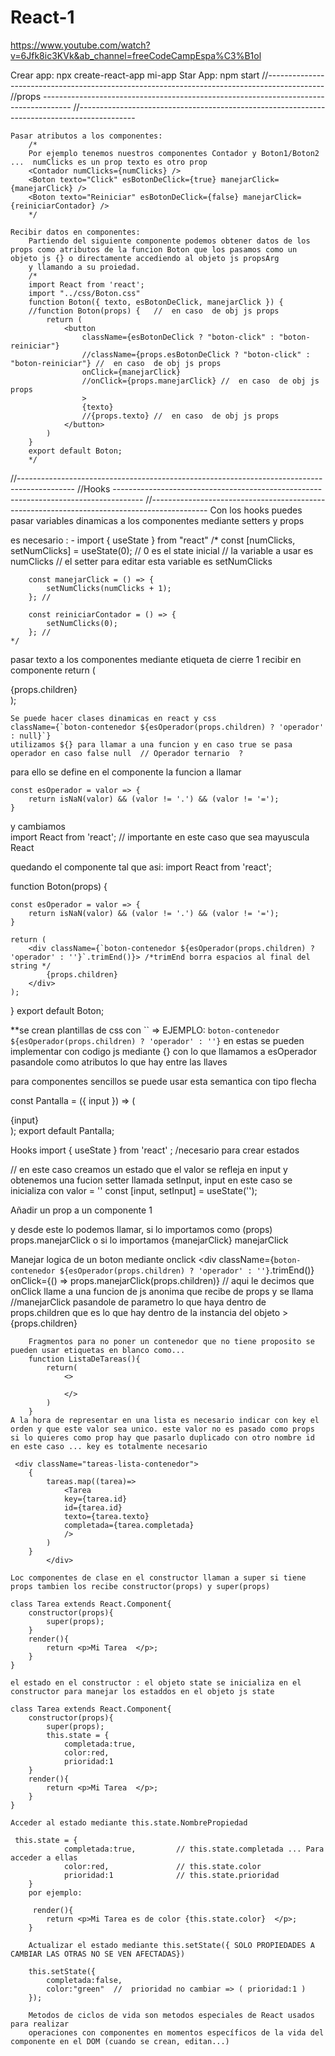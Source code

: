 # React-1
https://www.youtube.com/watch?v=6Jfk8ic3KVk&ab_channel=freeCodeCampEspa%C3%B1ol

Crear app:
npx create-react-app mi-app
Star App:
npm start
//--------------------------------------------------------------------------------------------
//props  -------------------------------------------------------------------------------------
//--------------------------------------------------------------------------------------------

    Pasar atributos a los componentes:
        /*
        Por ejemplo tenemos nuestros componentes Contador y Boton1/Boton2 ...  numClicks es un prop texto es otro prop 
        <Contador numClicks={numClicks} />
        <Boton texto="Click" esBotonDeClick={true} manejarClick={manejarClick} />
        <Boton texto="Reiniciar" esBotonDeClick={false} manejarClick={reiniciarContador} />
        */

    Recibir datos en componentes:
        Partiendo del siguiente componente podemos obtener datos de los props como atributos de la funcion Boton que los pasamos como un objeto js {} o directamente accediendo al objeto js propsArg   
        y llamando a su proiedad.
        /*
        import React from 'react';
        import "../css/Boton.css"
        function Boton({ texto, esBotonDeClick, manejarClick }) {
        //function Boton(props) {   //  en caso  de obj js props
            return (
                <button
                    className={esBotonDeClick ? "boton-click" : "boton-reiniciar"}
                    //className={props.esBotonDeClick ? "boton-click" : "boton-reiniciar"} //  en caso  de obj js props
                    onClick={manejarClick}
                    //onClick={props.manejarClick} //  en caso  de obj js props
                    >
                    {texto}
                    //{props.texto} //  en caso  de obj js props
                </button>
            )
        }
        export default Boton;
        */
//--------------------------------------------------------------------------------------------
//Hooks -------------------------------------------------------------------------------------
//--------------------------------------------------------------------------------------------
  Con los hooks puedes pasar variables dinamicas a los componentes mediante setters y props

es necesario : 
        -  import { useState } from "react"
    /*
        const [numClicks, setNumClicks] = useState(0); // 0 es el state inicial // la variable a usar es numClicks // el setter para editar esta variable es setNumClicks
        
        const manejarClick = () => {
            setNumClicks(numClicks + 1);
        }; //

        const reiniciarContador = () => {
            setNumClicks(0);
        }; //
    */

pasar texto a los componentes mediante etiqueta de cierre 
              <Boton>1</Boton>
recibir en componente
            return (
        <div>
            {props.children}
        </div>
    );

    Se puede hacer clases dinamicas en react y css 
    className={`boton-contenedor ${esOperador(props.children) ? 'operador' : null}`}
    utilizamos ${} para llamar a una funcion y en caso true se pasa operador en caso false null  // Operador ternario  ?
para ello se define en el componente la funcion a llamar
    
    const esOperador = valor => {
        return isNaN(valor) && (valor != '.') && (valor != '=');
    }

y cambiamos  
import React from 'react';  // importante en este caso que sea mayuscula React

quedando el componente tal que asi:
import React from 'react';

function Boton(props) {

    const esOperador = valor => {
        return isNaN(valor) && (valor != '.') && (valor != '=');
    }
    
    return (
        <div className={`boton-contenedor ${esOperador(props.children) ? 'operador' : ''}`.trimEnd()}> /*trimEnd borra espacios al final del string */
            {props.children}
        </div>
    );
}
export default Boton;

**se crean plantillas de css con ``    =>  EJEMPLO: `boton-contenedor ${esOperador(props.children) ? 'operador' : ''}`
en estas se pueden implementar con codigo js mediante {} con lo que llamamos a esOperador pasandole como atributos lo que hay entre las llaves

para componentes sencillos se puede usar esta semantica con tipo flecha

const Pantalla = ({ input }) => (
    <div className="input">
        {input}
    </div>
);
export default Pantalla; 

Hooks
import { useState } from 'react' ; /necesario para crear estados 

// en este caso creamos un estado que el valor se refleja en input y obtenemos una fucion setter llamada setInput, input en este caso se inicializa con valor = ''
  const [input, setInput] = useState('');

Añadir un prop a un componente 
          <Boton manejarClick={agregarInput} >1</Boton>

y desde este lo podemos llamar, si lo importamos como (props) props.manejarClick o si lo importamos {manejarClick} manejarClick

Manejar logica de un boton mediante onclick
        <div 
        className={`boton-contenedor ${esOperador(props.children) ? 'operador' : ''}`.trimEnd()}
        onClick={() => props.manejarClick(props.children)}  // aqui le decimos que onClick llame a una funcion de js anonima que recibe de props y se llama 
                                                            //manejarClick pasandole de parametro lo que haya dentro de props.children que es lo que hay dentro de la instancia del objeto
        > 
            {props.children}
        </div>

        Fragmentos para no poner un contenedor que no tiene proposito se pueden usar etiquetas en blanco como...
        function ListaDeTareas(){
            return(
                <>

                </>
            )
        }
    A la hora de representar en una lista es necesario indicar con key el orden y que este valor sea unico. este valor no es pasado como props
    si lo quieres como prop hay que pasarlo duplicado con otro nombre id en este caso ... key es totalmente necesario

     <div className="tareas-lista-contenedor">
        {
            tareas.map((tarea)=>
                <Tarea
                key={tarea.id}
                id={tarea.id}
                texto={tarea.texto}
                completada={tarea.completada}
                />
            )
        }
            </div>

    Loc componentes de clase en el constructor llaman a super si tiene props tambien los recibe constructor(props) y super(props)
    
    class Tarea extends React.Component{
        constructor(props){
            super(props);
        }
        render(){
            return <p>Mi Tarea  </p>;
        }
    }

    el estado en el constructor : el objeto state se inicializa en el constructor para manejar los estaddos en el objeto js state

    class Tarea extends React.Component{
        constructor(props){
            super(props);
            this.state = {
                completada:true,
                color:red,
                prioridad:1
        }
        render(){
            return <p>Mi Tarea  </p>;
        }
    }

    Acceder al estado mediante this.state.NombrePropiedad

     this.state = {
                completada:true,         // this.state.completada ... Para acceder a ellas
                color:red,               // this.state.color
                prioridad:1              // this.state.prioridad
        }
        por ejemplo:

         render(){
            return <p>Mi Tarea es de color {this.state.color}  </p>;
        }

        Actualizar el estado mediante this.setState({ SOLO PROPIEDADES A CAMBIAR LAS OTRAS NO SE VEN AFECTADAS}) 

        this.setState({
            completada:false,
            color:"green"  //  prioridad no cambiar => ( prioridad:1 )
        });

        Metodos de ciclos de vida son metodos especiales de React usados para realizar 
        operaciones con componentes en momentos específicos de la vida del componente en el DOM (cuando se crean, editan...)
